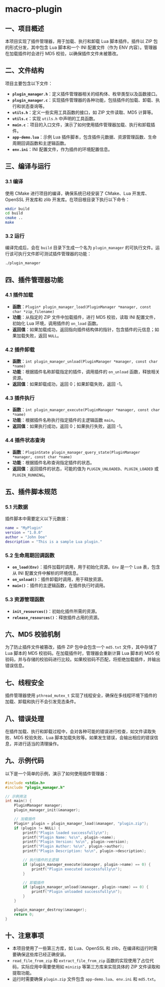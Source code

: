 # macro-plugin

## 一、项目概述
本项目实现了插件管理器，用于加载、执行和卸载 Lua 脚本插件。插件以 ZIP 包的形式分发，其中包含 Lua 脚本和一个 INI 配置文件（作为 ENV 内容）。管理器在加载插件时会进行 MD5 校验，以确保插件文件未被篡改。

## 二、文件结构
项目主要包含以下文件：
- **`plugin_manager.h`**：定义插件管理器相关的结构体、枚举类型以及函数接口。
- **`plugin_manager.c`**：实现插件管理器的各种功能，包括插件的加载、卸载、执行和状态查询等。
- **`utils.h`**：定义一些实用工具函数的接口，如 ZIP 文件读取、MD5 计算等。
- **`utils.c`**：实现 `utils.h` 中声明的工具函数。
- **`main.c`**：项目的入口文件，演示了如何使用插件管理器加载、执行和卸载插件。
- **`app-demo.lua`**：示例 Lua 插件脚本，包含插件元数据、资源管理函数、生命周期回调函数和主逻辑函数。
- **`env.ini`**：INI 配置文件，作为插件的环境配置信息。

## 三、编译与运行
### 3.1 编译
使用 CMake 进行项目的编译，确保系统已经安装了 CMake、Lua 开发库、OpenSSL 开发库和 zlib 开发库。在项目根目录下执行以下命令：
```sh
mkdir build
cd build
cmake ..
make
```

### 3.2 运行
编译完成后，会在 `build` 目录下生成一个名为 `plugin_manager` 的可执行文件。运行该可执行文件即可测试插件管理器的功能：
```sh
./plugin_manager
```

## 四、插件管理器功能
### 4.1 插件加载
- **函数**：`Plugin* plugin_manager_load(PluginManager *manager, const char *zip_filename)`
- **功能**：从指定的 ZIP 文件中加载插件，进行 MD5 校验，读取 INI 配置文件，初始化 Lua 环境，调用插件的 `on_load` 函数。
- **返回值**：如果加载成功，返回指向插件结构体的指针，包含插件的元信息；如果加载失败，返回 `NULL`。

### 4.2 插件卸载
- **函数**：`int plugin_manager_unload(PluginManager *manager, const char *name)`
- **功能**：根据插件名称卸载指定的插件，调用插件的 `on_unload` 函数，释放相关资源。
- **返回值**：如果卸载成功，返回 0；如果卸载失败，返回 -1。

### 4.3 插件执行
- **函数**：`int plugin_manager_execute(PluginManager *manager, const char *name)`
- **功能**：根据插件名称执行指定插件的主逻辑函数 `main`。
- **返回值**：如果执行成功，返回 0；如果执行失败，返回 -1。

### 4.4 插件状态查询
- **函数**：`PluginState plugin_manager_query_state(PluginManager *manager, const char *name)`
- **功能**：根据插件名称查询指定插件的状态。
- **返回值**：返回插件的状态，可能的值为 `PLUGIN_UNLOADED`、`PLUGIN_LOADED` 或 `PLUGIN_RUNNING`。

## 五、插件脚本规范
### 5.1 元数据
插件脚本中需要定义以下元数据：
```lua
name = "MyPlugin"
version = "1.0.0"
author = "John Doe"
description = "This is a sample Lua plugin."
```

### 5.2 生命周期回调函数
- **`on_load(Env)`**：插件加载时调用，用于初始化资源。`Env` 是一个 Lua 表，包含从 INI 配置文件中解析的环境信息。
- **`on_unload()`**：插件卸载时调用，用于释放资源。
- **`main()`**：插件的主逻辑函数，在插件执行时调用。

### 5.3 资源管理函数
- **`init_resources()`**：初始化插件所需的资源。
- **`release_resources()`**：释放插件占用的资源。

## 六、MD5 校验机制
为了防止插件文件被篡改，插件 ZIP 包中会包含一个 `md5.txt` 文件，其中存储了 Lua 脚本的 MD5 校验码。在加载插件时，管理器会重新计算 Lua 脚本的 MD5 校验码，并与存储的校验码进行比较。如果校验码不匹配，将拒绝加载插件，并输出错误信息。

## 七、线程安全
插件管理器使用 `pthread_mutex_t` 实现了线程安全，确保在多线程环境下插件的加载、卸载和执行不会引发竞态条件。

## 八、错误处理
在插件加载、执行和卸载过程中，会对各种可能的错误进行检查，如文件读取失败、MD5 校验失败、Lua 脚本加载失败等。如果发生错误，会输出相应的错误信息，并进行适当的清理操作。

## 九、示例代码
以下是一个简单的示例，演示了如何使用插件管理器：
```c
#include <stdio.h>
#include "plugin_manager.h"

// 示例用法
int main() {
    PluginManager manager;
    plugin_manager_init(&manager);

    // 加载插件
    Plugin* plugin = plugin_manager_load(&manager, "plugin.zip");
    if (plugin != NULL) {
        printf("Plugin loaded successfully\n");
        printf("Plugin Name: %s\n", plugin->name);
        printf("Plugin Version: %s\n", plugin->version);
        printf("Plugin Author: %s\n", plugin->author);
        printf("Plugin Description: %s\n", plugin->description);

        // 执行插件的主逻辑
        if (plugin_manager_execute(&manager, plugin->name) == 0) {
            printf("Plugin executed successfully\n");
        }

        // 卸载插件
        if (plugin_manager_unload(&manager, plugin->name) == 0) {
            printf("Plugin unloaded successfully\n");
        }
    }

    plugin_manager_destroy(&manager);
    return 0;
}
```

## 十、注意事项
- 本项目使用了一些第三方库，如 Lua、OpenSSL 和 zlib，在编译和运行时需要确保这些库已经正确安装。
- `read_file_from_zip` 和 `extract_file_from_zip` 函数的实现使用了占位代码，实际应用中需要使用如 `minizip` 等第三方库来实现具体的 ZIP 文件读取和提取功能。
- 运行时需要确保 `plugin.zip` 文件包含 `app-demo.lua`、`env.ini` 和 `md5.txt`。